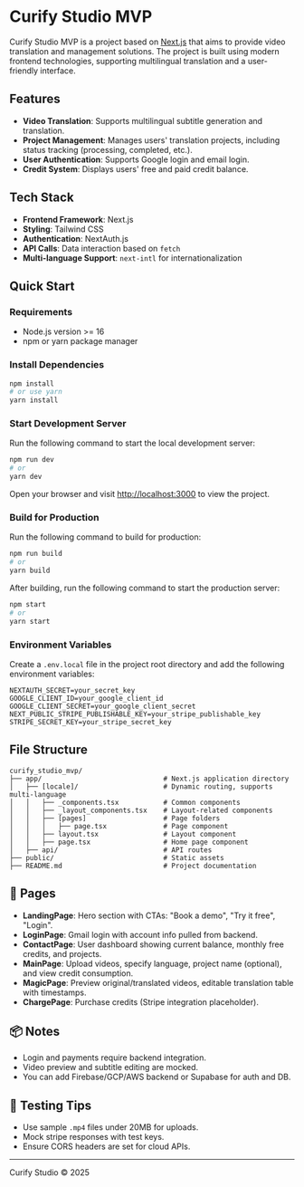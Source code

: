 # Curify Studio MVP

Curify Studio MVP is a project based on [Next.js](https://nextjs.org) that aims to provide video translation and management solutions. The project is built using modern frontend technologies, supporting multilingual translation and a user-friendly interface.

## Features

- **Video Translation**: Supports multilingual subtitle generation and translation.
- **Project Management**: Manages users' translation projects, including status tracking (processing, completed, etc.).
- **User Authentication**: Supports Google login and email login.
- **Credit System**: Displays users' free and paid credit balance.

## Tech Stack

- **Frontend Framework**: Next.js
- **Styling**: Tailwind CSS
- **Authentication**: NextAuth.js
- **API Calls**: Data interaction based on `fetch`
- **Multi-language Support**: `next-intl` for internationalization

## Quick Start

### Requirements

- Node.js version >= 16
- npm or yarn package manager

### Install Dependencies

```bash
npm install
# or use yarn
yarn install
```

### Start Development Server

Run the following command to start the local development server:

```bash
npm run dev
# or
yarn dev
```

Open your browser and visit [http://localhost:3000](http://localhost:3000) to view the project.

### Build for Production

Run the following command to build for production:

```bash
npm run build
# or
yarn build
```

After building, run the following command to start the production server:

```bash
npm start
# or
yarn start
```

### Environment Variables

Create a `.env.local` file in the project root directory and add the following environment variables:

```env
NEXTAUTH_SECRET=your_secret_key
GOOGLE_CLIENT_ID=your_google_client_id
GOOGLE_CLIENT_SECRET=your_google_client_secret
NEXT_PUBLIC_STRIPE_PUBLISHABLE_KEY=your_stripe_publishable_key
STRIPE_SECRET_KEY=your_stripe_secret_key
```

## File Structure

```
curify_studio_mvp/
├── app/                              # Next.js application directory
│   ├── [locale]/                     # Dynamic routing, supports multi-language
│   │   ├── _components.tsx           # Common components
│   │   ├── _layout_components.tsx    # Layout-related components
│   │   ├── [pages]                   # Page folders
│   │   │   ├── page.tsx              # Page component
│   │   ├── layout.tsx                # Layout component
│   │   ├── page.tsx                  # Home page component
│   ├── api/                          # API routes
├── public/                           # Static assets
├── README.md                         # Project documentation
```

## 📄 Pages
- **LandingPage**: Hero section with CTAs: "Book a demo", "Try it free", "Login".
- **LoginPage**: Gmail login with account info pulled from backend.
- **ContactPage**: User dashboard showing current balance, monthly free credits, and projects.
- **MainPage**: Upload videos, specify language, project name (optional), and view credit consumption.
- **MagicPage**: Preview original/translated videos, editable translation table with timestamps.
- **ChargePage**: Purchase credits (Stripe integration placeholder).

## 📦 Notes

- Login and payments require backend integration.
- Video preview and subtitle editing are mocked.
- You can add Firebase/GCP/AWS backend or Supabase for auth and DB.

## 🧪 Testing Tips

- Use sample `.mp4` files under 20MB for uploads.
- Mock stripe responses with test keys.
- Ensure CORS headers are set for cloud APIs.

---

Curify Studio © 2025